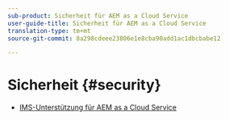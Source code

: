 ```yaml
---
sub-product: Sicherheit für AEM as a Cloud Service
user-guide-title: Sicherheit für AEM as a Cloud Service
translation-type: tm+mt
source-git-commit: 8a298cdeee23806e1e8cba90add1ac1dbcbabe12

---
```



# Sicherheit {#security}

+ [IMS-Unterstützung für AEM as a Cloud Service](ims-support.md)
